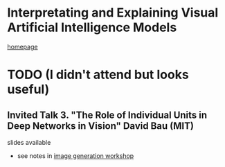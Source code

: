 # Interpretating and Explaining Visual Artificial Intelligence Models

[homepage](http://xai.unist.ac.kr/workshop/2019/)

# TODO (I didn't attend but looks useful)

## Invited Talk 3. "The Role of Individual Units in Deep Networks in Vision" David Bau (MIT)

slides available
- see notes in [image generation workshop](https://github.com/andreyzharkov/iccv2019-notes/tree/master/workshops/Image%20and%20Video%20Synthesis:%20How%2C%20Why%20and%20%22What%20if%22%3F)

